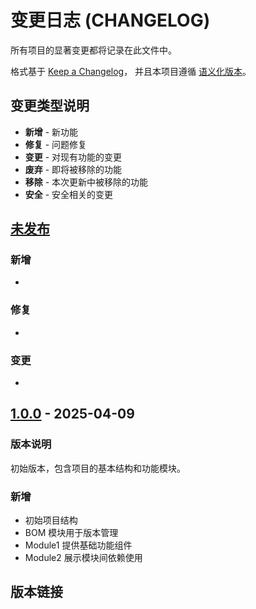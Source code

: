 # 变更日志 (CHANGELOG)

所有项目的显著变更都将记录在此文件中。

格式基于 [Keep a Changelog](https://keepachangelog.com/zh-CN/1.0.0/)，
并且本项目遵循 [语义化版本](https://semver.org/lang/zh-CN/)。

## 变更类型说明

- **新增** - 新功能
- **修复** - 问题修复
- **变更** - 对现有功能的变更
- **废弃** - 即将被移除的功能
- **移除** - 本次更新中被移除的功能
- **安全** - 安全相关的变更

## [未发布]

### 新增

-

### 修复

-

### 变更

-

## [1.0.0] - 2025-04-09

### 版本说明

初始版本，包含项目的基本结构和功能模块。

### 新增

- 初始项目结构
- BOM 模块用于版本管理
- Module1 提供基础功能组件
- Module2 展示模块间依赖使用

## 版本链接

[未发布]: https://github.com/helian-labs/maven-template-bom/compare/v1.0.0...HEAD
[1.0.0]: https://github.com/helian-labs/maven-template-bom/releases/tag/v1.0.0
